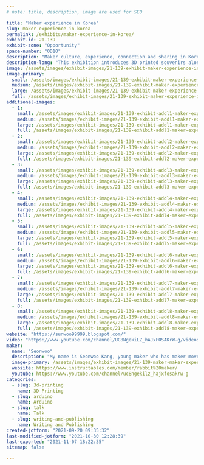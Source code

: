 ```yaml
---
# note: title, description, image are used for SEO

title: "Maker experience in Korea"
slug: maker-experience-in-korea
permalink: /exhibits/maker-experience-in-korea/
exhibit-id: 21-139
exhibit-zone: "Opportunity"
space-number: "OD10"
description: "Maker culture, experience, connection and sharing in Korea with books, videos and souvenirs"
description-long: "This exhibition introduces 3D printed souvenirs along with books and videos that summarize my activities at the Maker Faire every year in Korea since 2014. Through this, I think that you will be able to better understand the Korean maker culture and help to communicate with global makers. Korean maker videos and activities are translated into English. I plan to give maker souvenirs and materials made with 3D printing. These resources include an introduction to Korean maker culture and makerspaces, as well as DIY methods for more than 10 works that I have exhibited and worked with my family."
image: /assets/images/exhibit-images/21-139-exhibit-maker-experience-in-korea-img-2889-large.JPG
image-primary: 
  small: /assets/images/exhibit-images/21-139-exhibit-maker-experience-in-korea-img-2889-small.JPG
  medium: /assets/images/exhibit-images/21-139-exhibit-maker-experience-in-korea-img-2889-medium.JPG
  large: /assets/images/exhibit-images/21-139-exhibit-maker-experience-in-korea-img-2889-large.JPG
  full: /assets/images/exhibit-images/21-139-exhibit-maker-experience-in-korea-img-2889-full.JPG
additional-images: 
  - 1:
    small: /assets/images/exhibit-images/21-139-exhibit-addl1-maker-experience-in-korea-img-1310-small.JPG
    medium: /assets/images/exhibit-images/21-139-exhibit-addl1-maker-experience-in-korea-img-1310-medium.JPG
    large: /assets/images/exhibit-images/21-139-exhibit-addl1-maker-experience-in-korea-img-1310-large.JPG
    full: /assets/images/exhibit-images/21-139-exhibit-addl1-maker-experience-in-korea-img-1310-full.JPG
  - 2:
    small: /assets/images/exhibit-images/21-139-exhibit-addl2-maker-experience-in-korea-img-1346-small.JPG
    medium: /assets/images/exhibit-images/21-139-exhibit-addl2-maker-experience-in-korea-img-1346-medium.JPG
    large: /assets/images/exhibit-images/21-139-exhibit-addl2-maker-experience-in-korea-img-1346-large.JPG
    full: /assets/images/exhibit-images/21-139-exhibit-addl2-maker-experience-in-korea-img-1346-full.JPG
  - 3:
    small: /assets/images/exhibit-images/21-139-exhibit-addl3-maker-experience-in-korea-img-2888-small.JPG
    medium: /assets/images/exhibit-images/21-139-exhibit-addl3-maker-experience-in-korea-img-2888-medium.JPG
    large: /assets/images/exhibit-images/21-139-exhibit-addl3-maker-experience-in-korea-img-2888-large.JPG
    full: /assets/images/exhibit-images/21-139-exhibit-addl3-maker-experience-in-korea-img-2888-full.JPG
  - 4:
    small: /assets/images/exhibit-images/21-139-exhibit-addl4-maker-experience-in-korea-44-img-2889-3725-small.JPG
    medium: /assets/images/exhibit-images/21-139-exhibit-addl4-maker-experience-in-korea-44-img-2889-3725-medium.JPG
    large: /assets/images/exhibit-images/21-139-exhibit-addl4-maker-experience-in-korea-44-img-2889-3725-large.JPG
    full: /assets/images/exhibit-images/21-139-exhibit-addl4-maker-experience-in-korea-44-img-2889-3725-full.JPG
  - 5:
    small: /assets/images/exhibit-images/21-139-exhibit-addl5-maker-experience-in-korea-seoul-maker-faire-korea-small.PNG
    medium: /assets/images/exhibit-images/21-139-exhibit-addl5-maker-experience-in-korea-seoul-maker-faire-korea-medium.PNG
    large: /assets/images/exhibit-images/21-139-exhibit-addl5-maker-experience-in-korea-seoul-maker-faire-korea-large.PNG
    full: /assets/images/exhibit-images/21-139-exhibit-addl5-maker-experience-in-korea-seoul-maker-faire-korea-full.PNG
  - 6:
    small: /assets/images/exhibit-images/21-139-exhibit-addl6-maker-experience-in-korea-img-1336-small.JPG
    medium: /assets/images/exhibit-images/21-139-exhibit-addl6-maker-experience-in-korea-img-1336-medium.JPG
    large: /assets/images/exhibit-images/21-139-exhibit-addl6-maker-experience-in-korea-img-1336-large.JPG
    full: /assets/images/exhibit-images/21-139-exhibit-addl6-maker-experience-in-korea-img-1336-full.JPG
  - 7:
    small: /assets/images/exhibit-images/21-139-exhibit-addl7-maker-experience-in-korea-instructable-small.PNG
    medium: /assets/images/exhibit-images/21-139-exhibit-addl7-maker-experience-in-korea-instructable-medium.PNG
    large: /assets/images/exhibit-images/21-139-exhibit-addl7-maker-experience-in-korea-instructable-large.PNG
    full: /assets/images/exhibit-images/21-139-exhibit-addl7-maker-experience-in-korea-instructable-full.PNG
  - 8:
    small: /assets/images/exhibit-images/21-139-exhibit-addl8-maker-experience-in-korea-youtube-small.PNG
    medium: /assets/images/exhibit-images/21-139-exhibit-addl8-maker-experience-in-korea-youtube-medium.PNG
    large: /assets/images/exhibit-images/21-139-exhibit-addl8-maker-experience-in-korea-youtube-large.PNG
    full: /assets/images/exhibit-images/21-139-exhibit-addl8-maker-experience-in-korea-youtube-full.PNG
website: "https://sunwoo99999.blogspot.com/"
video: "https://www.youtube.com/channel/UC8NgekiLZ_hAJxFOSAKrW-g/videos"
maker: 
  name: "Seonwoo"
  description: "My name is Seonwoo Kang, young maker who has maker movement and fair experience from 6 years old in South Korea. I participated in the first maker fair in 2014 with my work with my parents. Currently I&#039;m 14 years old and a 9th grade student. I lived in Seoul, South Korea and I enjoy making something such as Toy, Game by using Design tools, 3D printer, soldering, Arduino, App inventor coding etc. When I make something, I used 3D printer, layer cut machine, CAD tools like Autocad, Tinkercad, 123D and Arduino. Also, I like to create contents by using Photoshop, Clip studio, Final cut."
  image-primary: /assets/images/exhibit-images/21-139-maker-maker-experience-in-korea-a2d0a5ea-6df1-4041-8360-30801e414be9-medium.jpg
  website: https://www.instructables.com/member/rabbit%20maker/
  youtube: https://www.youtube.com/channel/uc8ngekilz_hajxfosakrw-g
categories: 
  - slug: 3d-printing
    name: 3D Printing
  - slug: arduino
    name: Arduino
  - slug: talk
    name: Talk
  - slug: writing-and-publishing
    name: Writing and Publishing
created-jotform: "2021-09-20 09:35:32"
last-modified-jotform: "2021-10-30 12:28:39"
last-exported: "2021-11-07 18:22:35"
sitemap: false

---
```

